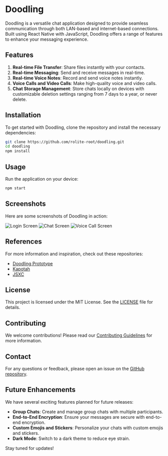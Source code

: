 # Doodling

Doodling is a versatile chat application designed to provide seamless communication through both LAN-based and internet-based connections. Built using React Native with JavaScript, Doodling offers a range of features to enhance your messaging experience.

## Features

1. **Real-time File Transfer**: Share files instantly with your contacts.
2. **Real-time Messaging**: Send and receive messages in real-time.
3. **Real-time Voice Notes**: Record and send voice notes instantly.
4. **Voice Calls and Video Calls**: Make high-quality voice and video calls.
5. **Chat Storage Management**: Store chats locally on devices with customizable deletion settings ranging from 7 days to a year, or never delete.

## Installation

To get started with Doodling, clone the repository and install the necessary dependencies:

```bash
git clone https://github.com/rolite-root/doodling.git
cd doodling
npm install
```

## Usage

Run the application on your device:

```bash
npm start
```

## Screenshots

Here are some screenshots of Doodling in action:

![Login Screen](images/login_screen.png)
![Chat Screen](images/chat_screen.png)
![Voice Call Screen](images/voice_call_screen.png)

## References

For more information and inspiration, check out these repositories:

- [Doodling Prototype](https://github.com/rolite-root/doodling_prototype.git)
- [Kapotah](https://github.com/shaan7/Kapotah.git)
- [JSXC](https://github.com/jsxc/jsxc.git)

## License

This project is licensed under the MIT License. See the [LICENSE](LICENSE) file for details.

## Contributing

We welcome contributions! Please read our [Contributing Guidelines](CONTRIBUTING.md) for more information.

## Contact

For any questions or feedback, please open an issue on the [GitHub repository](https://github.com/rolite-root/doodling/issues).

## Future Enhancements

We have several exciting features planned for future releases:

- **Group Chats**: Create and manage group chats with multiple participants.
- **End-to-End Encryption**: Ensure your messages are secure with end-to-end encryption.
- **Custom Emojis and Stickers**: Personalize your chats with custom emojis and stickers.
- **Dark Mode**: Switch to a dark theme to reduce eye strain.

Stay tuned for updates!

